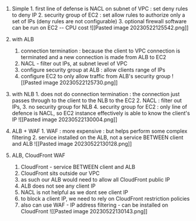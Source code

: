 1. Simple
		1. first line of defense is NACL on subnet of VPC : set deny rules to deny IP
		2. security group of EC2 : set allow rules to authorize only a set of IPs (deny rules are not configurable)
		3. optional firewall software can be run on EC2 -- CPU cost 
		![[Pasted image 20230522125542.png]]
	
2. with ALB
	1. connection termination : because the client to VPC connection is terminated and a new connection is made from ALB to EC2
	2. NACL - filter out IPs, at subnet level of VPC
	3. configure security group at ALB : allow clients range of IPs
	4. configure EC2 to only allow traffic from ALB's security group
		![[Pasted image 20230522125730.png]]
3. with NLB
		1. does not do connection termination : the connection just passes through to the client to the NLB to the EC2
		2. NACL : filter out IPs,
		3. no security group for NLB 
		4. security group for EC2 : only line of defence is NACL, so EC2 instance effectively is able to know the client's IP
		![[Pasted image 20230522130004.png]]
4. ALB + WAF
		1. WAF : more expensive : but helps perform some complex filtering 
		2. service installed on the ALB, not a service BETWEEN client and ALB
		![[Pasted image 20230522130128.png]]
5. ALB, CloudFront WAF
	1. CloudFront - service BETWEEN client and ALB
	2. CloudFront sits outside our VPC
	3. as such our ALB would need to allow all CloudFront public IP
	4. ALB does not see any client IP
	5. NACL is not helpful as we dont see client IP
	6. to block a client IP, we need to rely on CloudFront restriction policies
	7. also can use WAF - IP address filtering - can be installed on CloudFront
		![[Pasted image 20230522130143.png]]